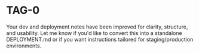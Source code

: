 # TAG-0
Your dev and deployment notes have been improved for clarity, structure, and usability. Let me know if you'd like to convert this into a standalone DEPLOYMENT.md or if you want instructions tailored for staging/production environments.
